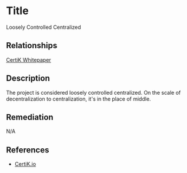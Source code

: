 # Title 
Loosely Controlled Centralized

## Relationships 
[CertiK Whitepaper](https://certik.foundation/whitepaper)

## Description 
The project is considered loosely controlled centralized. On the scale of decentralization to centralization, it's in the place of middle.

## Remediation
N/A

## References 
* [CertiK.io](https://certik.io)
